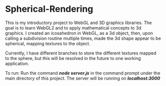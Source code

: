 # Spherical-Rendering
This is my introductory project to WebGL and 3D graphics libraries.
The goal is to learn WebGL2 and to apply mathematical concepts to 3d graphics. I created an icosahedron in WebGL, as a 3d object, then, upon calling a subdivision routine multiple times, made the 3d shape appear to be spherical, mapping textures to the object.

Currently, I have different branches to store the different textures mapped to the sphere, but this will be resolved in the future to one working application.

To run:
Run the command
  _**node server.js**_
in the command prompt under the main directory of this project.
The server will be running on
  _**localhost:3000**_
